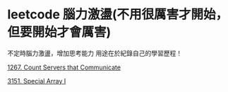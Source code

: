 # leetcode 腦力激盪(不用很厲害才開始，但要開始才會厲害)
不定時腦力激盪，增加思考能力
用途在於紀錄自己的學習歷程！

[1267. Count Servers that Communicate](https://github.com/alexlocode/leetcode-practice/issues/1)

[3151. Special Array I](https://github.com/alexlocode/leetcode-practice/issues/2)
